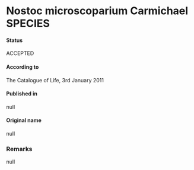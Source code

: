 Nostoc microscoparium Carmichael SPECIES
=======

#### Status
ACCEPTED

#### According to
The Catalogue of Life, 3rd January 2011

#### Published in
null

#### Original name
null

### Remarks
null